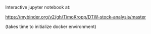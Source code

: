 Interactive jupyter notebook at:

https://mybinder.org/v2/gh/TimoKropp/DTW-stock-analysis/master

(takes time to initialize docker environment)

